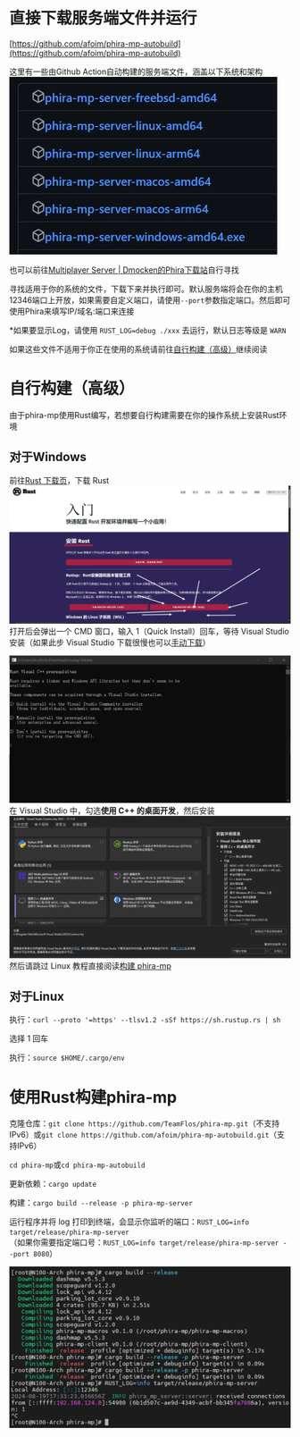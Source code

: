 # 直接下载服务端文件并运行

[https://github.com/afoim/phira-mp-autobuild](https://github.com/afoim/phira-mp-autobuild)

这里有一些由Github Action自动构建的服务端文件，涵盖以下系统和架构![](../assets/images/2024-11-06-08-28-34-image.webp)

也可以前往[Multiplayer Server | Dmocken的Phira下载站](https://phira.dmocken.top/Multiplayer%20Server%E5%A4%9A%E4%BA%BA%E6%B8%B8%E6%88%8F%E6%9C%8D%E5%8A%A1%E5%99%A8)自行寻找

寻找适用于你的系统的文件，下载下来并执行即可。默认服务端将会在你的主机12346端口上开放，如果需要自定义端口，请使用`--port`参数指定端口。然后即可使用Phira来填写IP/域名:端口来连接

*如果要显示Log，请使用 `RUST_LOG=debug ./xxx` 去运行，默认日志等级是 `WARN`

如果这些文件不适用于你正在使用的系统请前往[自行构建（高级）](#自行构建高级)继续阅读

# 自行构建（高级）

由于phira-mp使用Rust编写，若想要自行构建需要在你的操作系统上安装Rust环境

## 对于Windows

前往[Rust 下载页](https://www.rust-lang.org/zh-CN/learn/get-started)，下载 Rust  ![](../assets/images/2024-11-06-09-57-44-6b333b87e835dfa299b0c3c95e5ea4e0.webp)
打开后会弹出一个 CMD 窗口，输入 1（Quick Install）回车，等待 Visual Studio 安装（如果此步 Visual Studio 下载很慢也可以[手动下载](https://visualstudio.microsoft.com/zh-hans/downloads/)）  

![](../assets/images/2024-11-06-09-57-49-61b4d36dc8cd1ce47da66be5e2a920cd.webp)在 Visual Studio 中，勾选**使用 C++ 的桌面开发**，然后安装  
![](../assets/images/2024-11-06-09-58-05-390c775c83dc245b0690fda699bfee5f.webp)然后请跳过 Linux 教程直接阅读[构建 phira-mp]()

## 对于Linux

执行：`curl --proto '=https' --tlsv1.2 -sSf https://sh.rustup.rs | sh`

选择 1 回车

执行：`source $HOME/.cargo/env`

# 使用Rust构建phira-mp

克隆仓库：`git clone https://github.com/TeamFlos/phira-mp.git`（不支持IPv6）或`git clone https://github.com/afoim/phira-mp-autobuild.git`（支持IPv6）

`cd phira-mp`或`cd phira-mp-autobuild`

更新依赖：`cargo update`

构建：`cargo build --release -p phira-mp-server`

运行程序并将 log 打印到终端，会显示你监听的端口：`RUST_LOG=info target/release/phira-mp-server`  
（如果你需要指定端口号：`RUST_LOG=info target/release/phira-mp-server --port 8080`）

![](../assets/images/2024-11-06-10-14-36-0dce4358b21773ae1261e7fc39339c32.webp)
